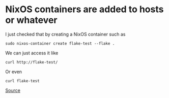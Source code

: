 # NixOS containers are added to hosts or whatever
I just checked that by creating a NixOS container such as

`sudo nixos-container create flake-test --flake .`

We can just access it like

`curl http://flake-test/`

Or even

`curl flake-test`

[Source](https://www.tweag.io/blog/2020-07-31-nixos-flakes/#creating-a-nixos-configuration-flake)
